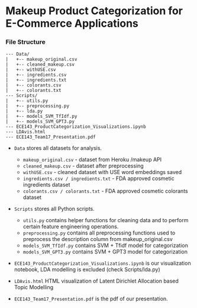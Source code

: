 # Makeup Product Categorization for E-Commerce Applications

### File Structure
```
--- Data/
|   +-- makeup_original.csv
|   +-- cleaned_makeup.csv
|   +-- withUSE.csv
|   +-- ingredients.csv
|   +-- ingredients.txt
|   +-- colorants.csv
|   +-- colorants.txt
--- Scripts/
|   +-- utils.py
|   +-- preprocessing.py
|   +-- lda.py
|   +-- models_SVM_TfIdf.py
|   +-- models_SVM_GPT3.py
--- ECE143_ProductCategorization_Visualizations.ipynb
--- LDAvis.html
--- ECE143_Team17_Presentation.pdf
```
* `Data` stores all datasets for analysis.
  * `makeup_original.csv` - dataset from Heroku /makeup API
  * `cleaned_makeup.csv` - dataset after preprocessing
  *  `withUSE.csv` - cleaned dataset with USE word embeddings saved
  * `ingredients.csv / ingredients.txt` - FDA approved cosmetic ingredients dataset
  * `colorants.csv / colorants.txt` - FDA approved cosmetic colorants dataset
* `Scripts` stores all Python scripts.
  * `utils.py` contains helper functions for cleaning data and to perform certain feature engineering operations.
  * `preprocessing.py` contains all preprocessing functions used to preprocess the description column from makeup_original.csv
  * `models_SVM_TfIdf.py` contains SVM + Tfidf model for categorization
  * `models_SVM_GPT3.py` contains SVM + GPT3 model for categorization

* `ECE143_ProductCategorization_Visualizations.ipynb` is our visualization notebook, LDA modelling is excluded (check Scripts/lda.py)
* `LDAvis.html` HTML visualization of Latent Dirichlet Allocation based Topic Modelling
* `ECE143_Team17_Presentation.pdf` is the pdf of our presentation.

###
